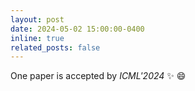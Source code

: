 ```yaml
---
layout: post
date: 2024-05-02 15:00:00-0400
inline: true
related_posts: false
---
```


One paper is accepted by *ICML'2024* :sparkles: :smile:
